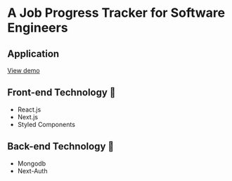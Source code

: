 # A Job Progress Tracker for Software Engineers

## Application
[View demo](https://github.com/markwuu/job-tracker)

## Front-end Technology 🎨
* React.js
* Next.js
* Styled Components

## Back-end Technology  🚀
* Mongodb
* Next-Auth
